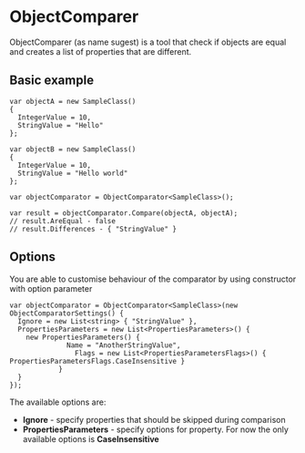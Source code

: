 # ObjectComparer

ObjectComparer (as name sugest) is a tool that check if objects are equal and creates a list of properties that are different.

## Basic example

    var objectA = new SampleClass()
    {
      IntegerValue = 10,
      StringValue = "Hello"
    };

    var objectB = new SampleClass()
    {
      IntegerValue = 10,
      StringValue = "Hello world"
    };

    var objectComparator = ObjectComparator<SampleClass>();

    var result = objectComparator.Compare(objectA, objectA);
    // result.AreEqual - false
    // result.Differences - { "StringValue" }
      
## Options

You are able to customise behaviour of the comparator by using constructor with option parameter

    var objectComparator = ObjectComparator<SampleClass>(new ObjectComparatorSettings() {
      Ignore = new List<string> { "StringValue" },
      PropertiesParameters = new List<PropertiesParameters>() {
        new PropertiesParameters() {
				  Name = "AnotherStringValue",
					Flags = new List<PropertiesParametersFlags>() { PropertiesParametersFlags.CaseInsensitive }
				}
      }
    });
    
The available options are:

* **Ignore** - specify properties that should be skipped during comparison
* **PropertiesParameters** - specify options for property. For now the only available options is **CaseInsensitive**
